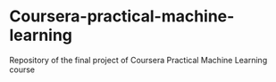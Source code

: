 # Coursera-practical-machine-learning
Repository of the final project of Coursera Practical Machine Learning course


